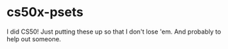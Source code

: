 # cs50x-psets
I did CS50! Just putting these up so that I don't lose 'em. And probably to help out someone.
